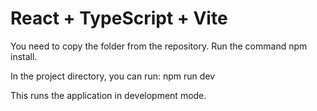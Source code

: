 # React + TypeScript + Vite

You need to copy the folder from the repository. Run the command npm install.

In the project directory, you can run:
npm run dev

This runs the application in development mode.


